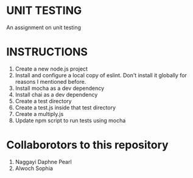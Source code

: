 # UNIT TESTING 
An assignment on unit testing 

# INSTRUCTIONS 
1. Create a new node.js project
2. Install and configure a local copy of eslint.  Don't install it globally for reasons I mentioned before.
3. Install mocha as a dev dependency
4. Install chai as a dev dependency
5. Create a test directory
6. Create a test.js inside that test directory
7. Create a multiply.js
5. Update npm script to run tests using mocha

# Collaborotors to this repository 
1. Naggayi Daphne Pearl
2. Alwoch Sophia 
